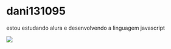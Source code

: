 # dani131095
estou estudando alura e desenvolvendo a linguagem javascript

![](https://tenor.com/pt-BR/view/dorohedoro-shin-dorohedoro-noi-dorohedoro-shinnoi-anime-gif-21932903)

